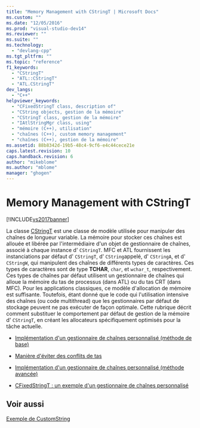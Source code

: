 ```yaml
---
title: "Memory Management with CStringT | Microsoft Docs"
ms.custom: ""
ms.date: "12/05/2016"
ms.prod: "visual-studio-dev14"
ms.reviewer: ""
ms.suite: ""
ms.technology: 
  - "devlang-cpp"
ms.tgt_pltfrm: ""
ms.topic: "reference"
f1_keywords: 
  - "CStringT"
  - "ATL::CStringT"
  - "ATL.CStringT"
dev_langs: 
  - "C++"
helpviewer_keywords: 
  - "CFixedStringT class, description of"
  - "CString objects, gestion de la mémoire"
  - "CStringT class, gestion de la mémoire"
  - "IAtlStringMgr class, using"
  - "mémoire (C++), utilisation"
  - "chaînes (C++), custom memory management"
  - "chaînes (C++), gestion de la mémoire"
ms.assetid: 88b8342d-19b5-48c4-9cf6-e4c44cece21e
caps.latest.revision: 10
caps.handback.revision: 6
author: "mikeblome"
ms.author: "mblome"
manager: "ghogen"
---
```

# Memory Management with CStringT
[!INCLUDE[vs2017banner](../assembler/inline/includes/vs2017banner.md)]

La classe [CStringT](../atl-mfc-shared/reference/cstringt-class.md) est une classe de modèle utilisée pour manipuler des chaînes de longueur variable.  La mémoire pour stocker ces chaînes est allouée et libérée par l'intermédiaire d'un objet de gestionnaire de chaînes, associé à chaque instance d' `CStringT`.  MFC et ATL fournissent les instanciations par défaut d' `CStringT`, d' `CString`appelé, d' `CStringA`, et d' `CStringW`, qui manipulent des chaînes de différents types de caractères.  Ces types de caractères sont de type **TCHAR**, `char`, et `wchar_t`, respectivement.  Ces types de chaînes par défaut utilisent un gestionnaire de chaînes qui alloue la mémoire du tas de processus \(dans ATL\) ou du tas CRT \(dans MFC\).  Pour les applications classiques, ce modèle d'allocation de mémoire est suffisante.  Toutefois, étant donné que le code qui l'utilisation intensive des chaînes \(ou code multithread\) que les gestionnaires par défaut de stockage peuvent ne pas exécuter de façon optimale.  Cette rubrique décrit comment substituer le comportement par défaut de gestion de la mémoire d' `CStringT`, en créant les allocateurs spécifiquement optimisés pour la tâche actuelle.  
  
-   [Implémentation d'un gestionnaire de chaînes personnalisé \(méthode de base\)](../atl-mfc-shared/implementation-of-a-custom-string-manager-basic-method.md)  
  
-   [Manière d'éviter des conflits de tas](../atl-mfc-shared/avoidance-of-heap-contention.md)  
  
-   [Implémentation d'un gestionnaire de chaînes personnalisé \(méthode avancée\)](../atl-mfc-shared/implementation-of-a-custom-string-manager-advanced-method.md)  
  
-   [CFixedStringT : un exemple d'un gestionnaire de chaînes personnalisé](../atl-mfc-shared/cfixedstringt-example-of-a-custom-string-manager.md)  
  
## Voir aussi  
 [Exemple de CustomString](../top/visual-cpp-samples.md)